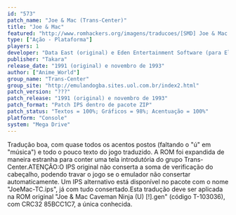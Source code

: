 ```yaml
---
id: "573"
patch_name: "Joe & Mac (Trans-Center)"
title: "Joe & Mac"
featured: "http://www.romhackers.org/imagens/traducoes/[SMD] Joe & Mac - Trans-Center - 1.png"
type: ["Ação - Plataforma"]
players: 1
developer: "Data East (original) e Eden Entertainment Software (para Elite Systems)"
publisher: "Takara"
release_date: "1991 (original) e novembro de 1993"
author: ["Anime_World"]
group_name: "Trans-Center"
group_site: "http://emulandogba.sites.uol.com.br/index2.html"
patch_version: "???"
patch_release: "1991 (original) e novembro de 1993"
patch_format: "Patch IPS dentro de pacote ZIP"
patch_status: "Textos = 100%; Gráficos = 98%; Acentuação = 100%"
platform: "Console"
system: "Mega Drive"
---
```


Tradução boa, com quase todos os acentos postos (faltando o "ú" em "música") e todo o pouco texto do jogo traduzido. A ROM foi expandida de maneira estranha para conter uma tela introdutória do grupo Trans-Center.ATENÇÃO:O IPS original não conserta a soma de verificação do cabeçalho, podendo travar o jogo se o emulador não consertar automaticamente. Um IPS alternativo está disponível no pacote com o nome "JoeMac-TC.ips", já com tudo consertado.Esta tradução deve ser aplicada na ROM original "Joe & Mac Caveman Ninja (U) [!].gen" (código T-103036), com CRC32 85BCC1C7, a única conhecida.